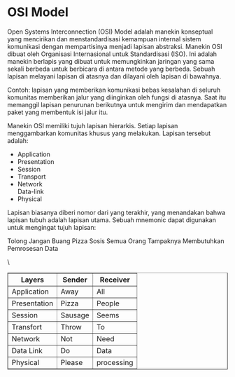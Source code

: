 # OSI Model

Open  Systems Interconnection (OSI) Model  adalah manekin konseptual yang mencirikan dan menstandardisasi kemampuan internal sistem komunikasi dengan mempartisinya menjadi lapisan abstraksi. Manekin OSI dibuat oleh Organisasi Internasional untuk Standardisasi (ISO). Ini adalah manekin berlapis yang dibuat untuk memungkinkan jaringan yang sama sekali berbeda untuk berbicara di antara metode yang berbeda. Sebuah lapisan melayani lapisan di atasnya dan dilayani oleh lapisan di bawahnya.

Contoh: lapisan yang memberikan komunikasi bebas kesalahan di seluruh komunitas memberikan jalur yang diinginkan oleh fungsi di atasnya. Saat itu memanggil lapisan penurunan berikutnya untuk mengirim dan mendapatkan paket yang membentuk isi jalur itu.

Manekin OSI memiliki tujuh lapisan hierarkis. Setiap lapisan menggambarkan komunitas khusus yang melakukan. Lapisan tersebut adalah:

<ul>
  <li>Application</li>
  <li>Presentation</li>
  <li>Session</li>
  <li>Transport</li>
  <li>Network</li
  <li>Data-link</li>
  <li>Physical</li>   
</ul>

Lapisan biasanya diberi nomor dari yang terakhir, yang menandakan bahwa lapisan tubuh adalah lapisan utama. Sebuah mnemonic dapat digunakan untuk mengingat tujuh lapisan:

Tolong Jangan Buang Pizza Sosis
Semua Orang Tampaknya Membutuhkan Pemrosesan Data


 <table border="1" cellpadding="10">
        <tr> 
          <th>Layers</th> <th>Sender</th> <th>Receiver </th>
        </tr> 
        <tr>
            <td>Application</td>
            <td>Away</td>
            <td>All</td>
        </tr>
        <tr>
            <td>Presentation</td>
            <td>Pizza</td>
            <td>People</td>
        </tr>
        <tr>
            <td>Session</td>
            <td>Sausage</td>\
            <td>Seems</td>
        </tr>
        <tr>
            <td>Transfort</td>
            <td>Throw</td>
            <td>To</td>
        </tr>
        <tr>
            <td>Network</td>
            <td>Not</td>
            <td>Need</td>
        </tr>
        <tr>
            <td>Data Link</td>
            <td>Do</td>
            <td>Data</td>
        </tr>
        <tr>
            <td>Physical</td>
            <td>Please</td>
            <td>processing</td>
        </tr>
 </table>
